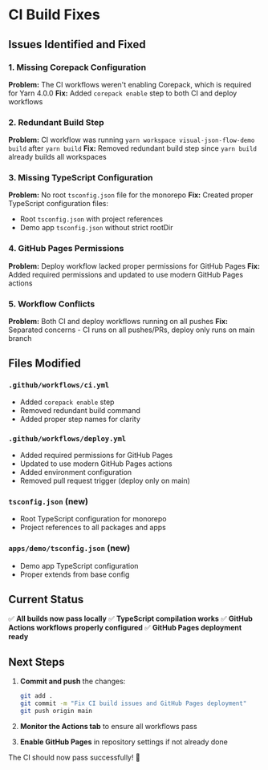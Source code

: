 # CI Build Fixes

## Issues Identified and Fixed

### 1. **Missing Corepack Configuration**
**Problem:** The CI workflows weren't enabling Corepack, which is required for Yarn 4.0.0
**Fix:** Added `corepack enable` step to both CI and deploy workflows

### 2. **Redundant Build Step**
**Problem:** CI workflow was running `yarn workspace visual-json-flow-demo build` after `yarn build`
**Fix:** Removed redundant build step since `yarn build` already builds all workspaces

### 3. **Missing TypeScript Configuration**
**Problem:** No root `tsconfig.json` file for the monorepo
**Fix:** Created proper TypeScript configuration files:
- Root `tsconfig.json` with project references
- Demo app `tsconfig.json` without strict rootDir

### 4. **GitHub Pages Permissions**
**Problem:** Deploy workflow lacked proper permissions for GitHub Pages
**Fix:** Added required permissions and updated to use modern GitHub Pages actions

### 5. **Workflow Conflicts**
**Problem:** Both CI and deploy workflows running on all pushes
**Fix:** Separated concerns - CI runs on all pushes/PRs, deploy only runs on main branch

## Files Modified

### `.github/workflows/ci.yml`
- Added `corepack enable` step
- Removed redundant build command
- Added proper step names for clarity

### `.github/workflows/deploy.yml`
- Added required permissions for GitHub Pages
- Updated to use modern GitHub Pages actions
- Added environment configuration
- Removed pull request trigger (deploy only on main)

### `tsconfig.json` (new)
- Root TypeScript configuration for monorepo
- Project references to all packages and apps

### `apps/demo/tsconfig.json` (new)
- Demo app TypeScript configuration
- Proper extends from base config

## Current Status

✅ **All builds now pass locally**
✅ **TypeScript compilation works**
✅ **GitHub Actions workflows properly configured**
✅ **GitHub Pages deployment ready**

## Next Steps

1. **Commit and push** the changes:
   ```bash
   git add .
   git commit -m "Fix CI build issues and GitHub Pages deployment"
   git push origin main
   ```

2. **Monitor the Actions tab** to ensure all workflows pass

3. **Enable GitHub Pages** in repository settings if not already done

The CI should now pass successfully! 🎉
